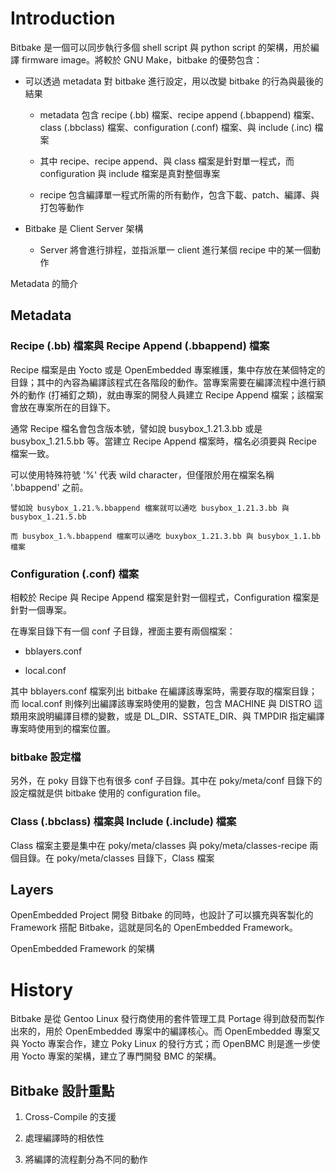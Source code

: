 

# Introduction

Bitbake 是一個可以同步執行多個 shell script 與 python script 的架構，用於編譯 firmware image。將較於 GNU Make，bitbake 的優勢包含：

- 可以透過 metadata 對 bitbake 進行設定，用以改變 bitbake 的行為與最後的結果

  - metadata 包含 recipe (.bb) 檔案、recipe append (.bbappend) 檔案、class (.bbclass) 檔案、configuration (.conf) 檔案、與 include (.inc) 檔案

  - 其中 recipe、recipe append、與 class 檔案是針對單一程式，而 configuration 與 include 檔案是真對整個專案

  - recipe 包含編譯單一程式所需的所有動作，包含下載、patch、編譯、與打包等動作

- Bitbake 是 Client Server 架構

  - Server 將會進行排程，並指派單一 client 進行某個 recipe 中的某一個動作

<metadata>
  <summary>Metadata 的簡介</summary>

## Metadata


### Recipe (.bb) 檔案與 Recipe Append (.bbappend) 檔案

Recipe 檔案是由 Yocto 或是 OpenEmbedded 專案維護，集中存放在某個特定的目錄；其中的內容為編譯該程式在各階段的動作。當專案需要在編譯流程中進行額外的動作 (打補釘之類)，就由專案的開發人員建立 Recipe Append 檔案；該檔案會放在專案所在的目錄下。

通常 Recipe 檔名會包含版本號，譬如說 busybox_1.21.3.bb 或是 busybox_1.21.5.bb 等。當建立 Recipe Append 檔案時，檔名必須要與 Recipe 檔案一致。

可以使用特殊符號 '%' 代表 wild character，但僅限於用在檔案名稱 '.bbappend' 之前。

```
譬如說 busybox_1.21.%.bbappend 檔案就可以通吃 busybox_1.21.3.bb 與 busybox_1.21.5.bb

而 busybox_1.%.bbappend 檔案可以通吃 buxybox_1.21.3.bb 與 busybox_1.1.bb 檔案
```

### Configuration (.conf) 檔案

相較於 Recipe 與 Recipe Append 檔案是針對一個程式，Configuration 檔案是針對一個專案。

在專案目錄下有一個 conf 子目錄，裡面主要有兩個檔案：

- bblayers.conf

- local.conf

其中 bblayers.conf 檔案列出 bitbake 在編譯該專案時，需要存取的檔案目錄；而 local.conf 則條列出編譯該專案時使用的變數，包含 MACHINE 與 DISTRO 這類用來說明編譯目標的變數，或是 DL_DIR、SSTATE_DIR、與 TMPDIR 指定編譯專案時使用到的檔案位置。

</metadata>

### bitbake 設定檔

另外，在 poky 目錄下也有很多 conf 子目錄。其中在 poky/meta/conf 目錄下的設定檔就是供 bitbake 使用的 configuration file。

### Class (.bbclass) 檔案與 Include (.include) 檔案

Class 檔案主要是集中在 poky/meta/classes 與 poky/meta/classes-recipe 兩個目錄。在 poky/meta/classes 目錄下，Class 檔案


## Layers

OpenEmbedded Project 開發 Bitbake 的同時，也設計了可以擴充與客製化的 Framework 搭配 Bitbake，這就是同名的 OpenEmbedded Framework。

OpenEmbedded Framework 的架構



# History

Bitbake 是從 Gentoo Linux 發行商使用的套件管理工具 Portage 得到啟發而製作出來的，用於 OpenEmbedded 專案中的編譯核心。而 OpenEmbedded 專案又與 Yocto 專案合作，建立 Poky Linux 的發行方式；而 OpenBMC 則是進一步使用 Yocto 專案的架構，建立了專門開發 BMC 的架構。

## Bitbake 設計重點

1. Cross-Compile 的支援

2. 處理編譯時的相依性

3. 將編譯的流程劃分為不同的動作





